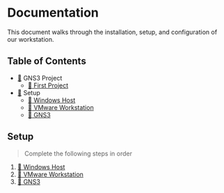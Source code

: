 # Documentation

This document walks through the installation, setup, and configuration of our workstation. 


## Table of Contents

- [:file_folder:](./demo/) GNS3 Project
  - [:page_facing_up: First Project](./demo/firstproject.md)
- [:file_folder:](./setup/) Setup
  - [:page_facing_up: Windows Host](./setup/windows.md)
  - [:page_facing_up: VMware Workstation](./setup/vmplayer.md)
  - [:page_facing_up: GNS3](./setup/gns3.md)

## Setup
> Complete the following steps in order
1. [:page_facing_up: Windows Host](./setup/windows.md)
2. [:page_facing_up: VMware Workstation](./setup/vmplayer.md)
3. [:page_facing_up: GNS3](./setup/gns3.md)
